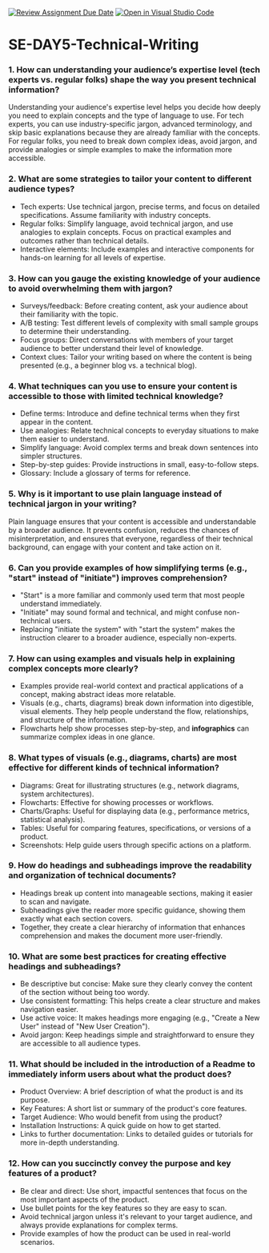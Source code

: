 [![Review Assignment Due Date](https://classroom.github.com/assets/deadline-readme-button-22041afd0340ce965d47ae6ef1cefeee28c7c493a6346c4f15d667ab976d596c.svg)](https://classroom.github.com/a/zsAR-pyY)
[![Open in Visual Studio Code](https://classroom.github.com/assets/open-in-vscode-2e0aaae1b6195c2367325f4f02e2d04e9abb55f0b24a779b69b11b9e10269abc.svg)](https://classroom.github.com/online_ide?assignment_repo_id=18516181&assignment_repo_type=AssignmentRepo)
# SE-DAY5-Technical-Writing
### 1. How can understanding your audience’s expertise level (tech experts vs. regular folks) shape the way you present technical information?
   Understanding your audience's expertise level helps you decide how deeply you need to explain concepts and the type of language to use. For tech experts, you can use industry-specific jargon, advanced terminology, and skip basic explanations because they are already familiar with the concepts. For regular folks, you need to break down complex ideas, avoid jargon, and provide analogies or simple examples to make the information more accessible.

### 2. What are some strategies to tailor your content to different audience types?
   - Tech experts: Use technical jargon, precise terms, and focus on detailed specifications. Assume familiarity with industry concepts.
   - Regular folks: Simplify language, avoid technical jargon, and use analogies to explain concepts. Focus on practical examples and outcomes rather than technical details.
   - Interactive elements: Include examples and interactive components for hands-on learning for all levels of expertise.

### 3. How can you gauge the existing knowledge of your audience to avoid overwhelming them with jargon?
   - Surveys/feedback: Before creating content, ask your audience about their familiarity with the topic.
   - A/B testing: Test different levels of complexity with small sample groups to determine their understanding.
   - Focus groups: Direct conversations with members of your target audience to better understand their level of knowledge.
   - Context clues: Tailor your writing based on where the content is being presented (e.g., a beginner blog vs. a technical blog).

### 4. What techniques can you use to ensure your content is accessible to those with limited technical knowledge?
   - Define terms: Introduce and define technical terms when they first appear in the content.
   - Use analogies: Relate technical concepts to everyday situations to make them easier to understand.
   - Simplify language: Avoid complex terms and break down sentences into simpler structures.
   - Step-by-step guides: Provide instructions in small, easy-to-follow steps.
   - Glossary: Include a glossary of terms for reference.

### 5. Why is it important to use plain language instead of technical jargon in your writing?
   Plain language ensures that your content is accessible and understandable by a broader audience. It prevents confusion, reduces the chances of misinterpretation, and ensures that everyone, regardless of their technical background, can engage with your content and take action on it.

### 6. Can you provide examples of how simplifying terms (e.g., "start" instead of "initiate") improves comprehension?
   - "Start" is a more familiar and commonly used term that most people understand immediately.
   - "Initiate" may sound formal and technical, and might confuse non-technical users.
   - Replacing "initiate the system" with "start the system" makes the instruction clearer to a broader audience, especially non-experts.

### 7. How can using examples and visuals help in explaining complex concepts more clearly?
   - Examples provide real-world context and practical applications of a concept, making abstract ideas more relatable.
   - Visuals (e.g., charts, diagrams) break down information into digestible, visual elements. They help people understand the flow, relationships, and structure of the information.
   - Flowcharts help show processes step-by-step, and **infographics** can summarize complex ideas in one glance.

### 8. What types of visuals (e.g., diagrams, charts) are most effective for different kinds of technical information?
   - Diagrams: Great for illustrating structures (e.g., network diagrams, system architectures).
   - Flowcharts: Effective for showing processes or workflows.
   - Charts/Graphs: Useful for displaying data (e.g., performance metrics, statistical analysis).
   - Tables: Useful for comparing features, specifications, or versions of a product.
   - Screenshots: Help guide users through specific actions on a platform.

### 9. How do headings and subheadings improve the readability and organization of technical documents?
   - Headings break up content into manageable sections, making it easier to scan and navigate.
   - Subheadings give the reader more specific guidance, showing them exactly what each section covers.
   - Together, they create a clear hierarchy of information that enhances comprehension and makes the document more user-friendly.

### 10. What are some best practices for creating effective headings and subheadings?
   - Be descriptive but concise: Make sure they clearly convey the content of the section without being too wordy.
   - Use consistent formatting: This helps create a clear structure and makes navigation easier.
   - Use active voice: It makes headings more engaging (e.g., "Create a New User" instead of "New User Creation").
   - Avoid jargon: Keep headings simple and straightforward to ensure they are accessible to all audience types.

### 11. What should be included in the introduction of a Readme to immediately inform users about what the product does?
   - Product Overview: A brief description of what the product is and its purpose.
   - Key Features: A short list or summary of the product's core features.
   - Target Audience: Who would benefit from using the product?
   - Installation Instructions: A quick guide on how to get started.
   - Links to further documentation: Links to detailed guides or tutorials for more in-depth understanding.

### 12. How can you succinctly convey the purpose and key features of a product?
   - Be clear and direct: Use short, impactful sentences that focus on the most important aspects of the product.
   - Use bullet points for the key features so they are easy to scan.
   - Avoid technical jargon unless it's relevant to your target audience, and always provide explanations for complex terms.
   - Provide examples of how the product can be used in real-world scenarios.
